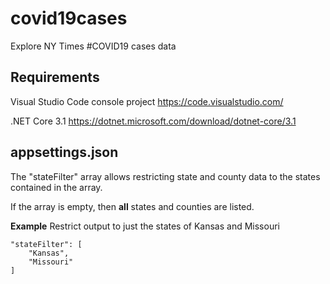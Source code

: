
# covid19cases

Explore NY Times #COVID19 cases data

  

## Requirements
Visual Studio Code console project
https://code.visualstudio.com/

.NET Core 3.1
https://dotnet.microsoft.com/download/dotnet-core/3.1

## appsettings.json
The "stateFilter" array allows restricting state and county data to the states contained in the array. 

If the array is empty, then **all** states and counties are listed.

**Example**
Restrict output to just the states of Kansas and Missouri
```
"stateFilter": [
    "Kansas", 
    "Missouri"
]
